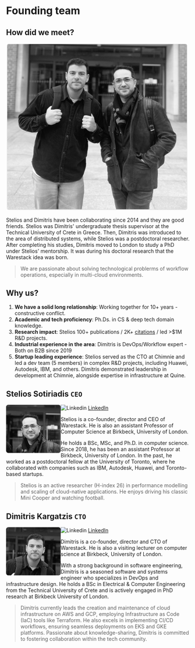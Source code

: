# Founding team

## How did we meet?

<img src="assets/images/founders.png" width=500>

Stelios and Dimitris have been collaborating since 2014 and they are good friends. Stelios was Dimitris' undergraduate thesis supervisor at the Technical University of Crete in Greece. Then, Dimitris was introduced to the area of distributed systems, while Stelios was a postdoctoral researcher. After completing his studies, Dimitris moved to London to study a PhD under Stelios' mentorship. It was during his doctoral research that the Warestack idea was born.

> We are passionate about solving technological problerms of workflow operations, especially in multi-cloud environments.


## Why us?

1. **We have a solid long relationship**: Working together for 10+ years - constructive conflict.
2. **Academic and tech proficiency**: Ph.Ds. in CS & deep tech domain knowledge.
3. **Research impact**: Stelios 100+ publications / 2K+ <a href="https://scholar.google.com/citations?user=hLqLr1IAAAAJ&hl=en" target="_blank">citations</a>
 / led >$1M R&D projects.
4. **Industrial experience in the area**: Dimitris is DevOps/Workflow expert - Both on B2B since 2019
5. **Startup leading experience**: Stelios served as the CTO at Chimnie and led a dev team (5 members) in complex R&D projects, including Huawei, Autodesk, IBM, and others. Dimitris demonstrated leadership in development at Chimnie, alongside expertise in infrastructure at Quine. 

## Stelios Sotiriadis `CEO`

<img align="left" width="150" src="assets/images/stelios.png">

![Linkedin](https://i.stack.imgur.com/gVE0j.png)
<a href="https://www.linkedin.com/in/stelios-sotiriadis-b9a1a571/" target="_blank">LinkedIn</a>

Stelios is a co-founder, director and CEO of Warestack. He is also an assistant Professor of Computer Science at Birkbeck, University of London. 

He holds a BSc, MSc, and Ph.D. in computer science. Since 2018, he has been an assistant Professor at Birkbeck, University of London. In the past, he worked as a postdoctoral fellow at the University of Toronto, where he collaborated with companies such as IBM, Autodesk, Huawei, and Toronto-based startups.

> Stelios is an active researcher (H-index 26) in performance modelling and scaling of cloud-native applications. He enjoys driving his classic Mini Cooper and watching football.

## Dimitris Kargatzis `CTO`

<img align="left" width="150" src="assets/images/dimitris.png">

![Linkedin](https://i.stack.imgur.com/gVE0j.png)
<a href="https://www.linkedin.com/in/dimitris-kargatzis/" target="_blank">LinkedIn</a>



Dimitris is a co-founder, director and CTO of Warestack. He is also a visiting lecturer on computer science at Birkbeck, University of London. 

With a strong background in software engineering, Dimitris is a seasoned software and systems engineer who specializes in DevOps and infrastructure design. He holds a BSc in Electrical & Computer Engineering from the Technical University of Crete and is actively engaged in PhD research at Birkbeck University of London. 

> Dimitris currently leads the creation and maintenance of cloud infrastructure on AWS and GCP, employing Infrastructure as Code (IaC) tools like Terraform. He also excels in implementing CI/CD workflows, ensuring seamless deployments on EKS and GKE platforms. Passionate about knowledge-sharing, Dimitris is committed to fostering collaboration within the tech community.
